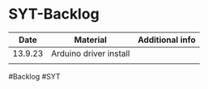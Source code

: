 # SYT-Backlog


| Date    | Material               | Additional info |
| ------- | ---------------------- | --------------- |
| 13.9.23 | Arduino driver install |                 |
|         |                        |                 |

#Backlog #SYT